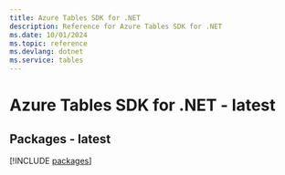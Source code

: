 ```yaml
---
title: Azure Tables SDK for .NET
description: Reference for Azure Tables SDK for .NET
ms.date: 10/01/2024
ms.topic: reference
ms.devlang: dotnet
ms.service: tables
---
```

# Azure Tables SDK for .NET - latest
## Packages - latest
[!INCLUDE [packages](tables-index.md)]